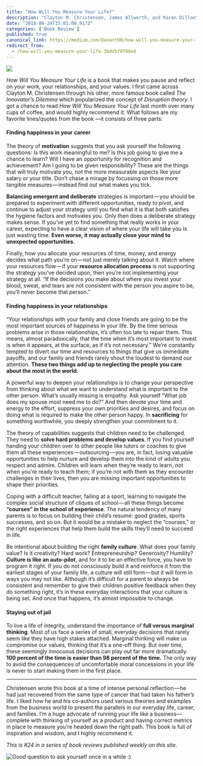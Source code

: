 ```yaml
---
title: "How Will You Measure Your Life?"
description: "Clayton M. Christensen, James Allworth, and Karen Dillon"
date: "2018-06-24T15:01:00.917Z"
categories: ['Book Review']
published: true
canonical_link: https://medium.com/@anant90/how-will-you-measure-your-life-3bdd5f0708e8
redirect_from:
  - /how-will-you-measure-your-life-3bdd5f0708e8
---
```


![](/assets/blog/how-will-you-measure-your-life/asset-1.jpeg)

_How Will You Measure Your Life_ is a book that makes you pause and reflect on your work, your relationships, and your values. I first came across Clayton M. Christensen through his other, more famous book called _The Innovator’s Dilemma_ which popularized the concept of _Disruption theory_. I got a chance to read _How Will You Measure Your Life_ last month over many cups of coffee, and would highly recommend it. What follows are my favorite lines/quotes from the book —it consists of three parts:

#### Finding happiness in your career

The theory of **motivation** suggests that you ask yourself the following questions: Is this work meaningful to me? Is this job going to give me a chance to learn? Will I have an opportunity for recognition and achievement? Am I going to be given responsibility? These are the things that will truly motivate you, not the more measurable aspects like your salary or your title. Don’t chase a mirage by focussing on those more tangible measures — instead find out what makes you tick.

**Balancing emergent and deliberate** strategies is important — you should be prepared to experiment with different opportunities, ready to pivot, and continue to adjust your strategy until you find what it is that both satisfies the hygiene factors and motivates you. Only then does a deliberate strategy makes sense. If you’ve yet to find something that really works in your career, expecting to have a clear vision of where your life will take you is just wasting time. **Even worse, it may actually close your mind to unexpected opportunities.**

Finally, how you allocate your resources of time, money, and energy decides what path you’re on — not just merely talking about it. Watch where your resources flow — if your **resource allocation process** is not supporting the strategy you’ve decided upon, then you’re not implementing your strategy at all. “If the decisions you make about where you invest your blood, sweat, and tears are not consistent with the person you aspire to be, you’ll never become that person.”

#### Finding happiness in your relationships

“Your relationships with your family and close friends are going to be the most important sources of happiness in your life. By the time serious problems arise in those relationships, it’s often too late to repair them. This means, almost paradoxically, that the time when it’s most important to invest is when it appears, at the surface, as if it’s not necessary.” We’re constantly tempted to divert our time and resources to things that give us immediate payoffs, and our family and friends rarely shout the loudest to demand our attention. **These two things add up to neglecting the people you care about the most in the world.**

A powerful way to deepen your relationships is to change your perspective from thinking about what we want to understand what is important to the other person. What’s usually missing is empathy. Ask yourself “What job does my spouse most need me to do?” And then devote your time and energy to the effort, suppress your own priorities and desires, and focus on doing what is required to make the other person happy. In **sacrificing** for something worthwhile, you deeply strengthen your commitment to it.

The theory of capabilities suggests that children need to be challenged. They need to **solve hard problems and develop values**. If you find yourself handing your children over to other people like tutors or coaches to give them all these experiences — outsourcing — you are, in fact, losing valuable opportunities to help nurture and develop them into the kind of adults you respect and admire. Children will learn when they’re ready to learn, not when you’re ready to teach them; if you’re not with them as they encounter challenges in their lives, then you are missing important opportunities to shape their priorities.

Coping with a difficult teacher, failing at a sport, learning to navigate the complex social structure of cliques of school — all these things become **“courses” in the school of experience**. The natural tendency of many parents is to focus on building their child’s resumé: good grades, sports successes, and so on. But it would be a mistake to neglect the “courses,” or the right experiences that help them build the skills they’ll need to succeed in life.

Be intentional about building the right **family culture**. What does your family value? Is it creativity? Hard work? Entrepreneurship? Generosity? Humility? **Culture is like an auto-pilot**, and for it to be an effective force, you have to program it right. If you do not consciously build it and reinforce it from the earliest stages of your family life, a culture will still form — but it will form in ways you may not like. Although it’s difficult for a parent to always be consistent and remember to give their children positive feedback when they do something right, it’s in these everyday interactions that your culture is being set. And once that happens, it’s almost impossible to change.

#### Staying out of jail

To live a life of integrity, understand the importance of **full versus marginal thinking**. Most of us face a series of small, everyday decisions that rarely seem like they have high stakes attached. Marginal thinking will make us compromise our values, thinking that it’s a one-off thing. But over time, these seemingly innocuous decisions can play out far more dramatically. **100 percent of the time is easier than 98 percent of the time.** The only way to avoid the consequences of uncomfortable moral concessions in your life is never to start making them in the first place.

---

Christensen wrote this book at a time of intense personal reflection — he had just recovered from the same type of cancer that had taken his father’s life. I liked how he and his co-authors used various theories and examples from the business world to present the parallels in our everyday life, career, and families. I’m a huge advocate of running your life like a business— complete with thinking of yourself as a product and having correct metrics in place to measure you’re headed down the right path. This book is full of inspiration and wisdom, and I highly recommend it.

_This is #24 in a series of book reviews published weekly on this site._

![Good question to ask yourself once in a while :)](/assets/blog/how-will-you-measure-your-life/asset-2.png)
